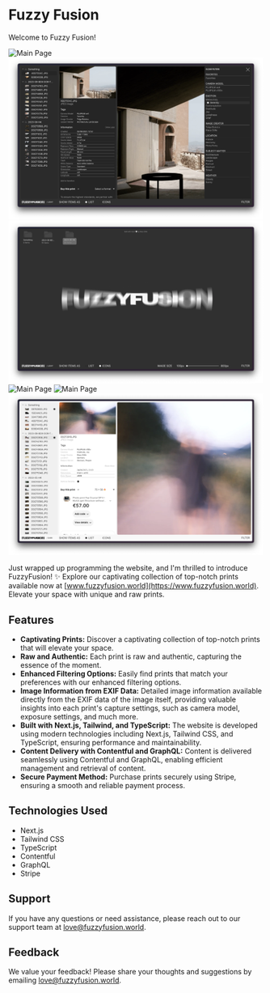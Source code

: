 # Fuzzy Fusion

Welcome to Fuzzy Fusion!

![Main Page](public/page-1.png)
![Main Page](public/page-2.png)
![Main Page](public/page-3.png)
![Main Page](public/page-4.png)
![Main Page](public/page-5.png)
![Main Page](public/page-6.png)

Just wrapped up programming the website, and I'm thrilled to introduce FuzzyFusion! ✨ Explore our captivating collection of top-notch prints available now at [www.fuzzyfusion.world](https://www.fuzzyfusion.world). Elevate your space with unique and raw prints.

## Features

-   **Captivating Prints:** Discover a captivating collection of top-notch prints that will elevate your space.
-   **Raw and Authentic:** Each print is raw and authentic, capturing the essence of the moment.
-   **Enhanced Filtering Options:** Easily find prints that match your preferences with our enhanced filtering options.
-   **Image Information from EXIF Data:** Detailed image information available directly from the EXIF data of the image itself, providing valuable insights into each print's capture settings, such as camera model, exposure settings, and much more.
-   **Built with Next.js, Tailwind, and TypeScript:** The website is developed using modern technologies including Next.js, Tailwind CSS, and TypeScript, ensuring performance and maintainability.
-   **Content Delivery with Contentful and GraphQL:** Content is delivered seamlessly using Contentful and GraphQL, enabling efficient management and retrieval of content.
-   **Secure Payment Method:** Purchase prints securely using Stripe, ensuring a smooth and reliable payment process.

## Technologies Used

-   Next.js
-   Tailwind CSS
-   TypeScript
-   Contentful
-   GraphQL
-   Stripe

## Support

If you have any questions or need assistance, please reach out to our support team at [love@fuzzyfusion.world](mailto:love@fuzzyfusion.world).

## Feedback

We value your feedback! Please share your thoughts and suggestions by emailing [love@fuzzyfusion.world](mailto:love@fuzzyfusion.world).
